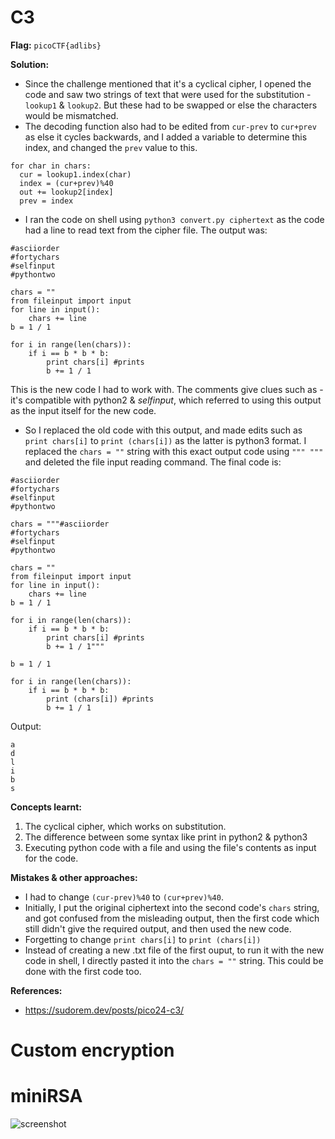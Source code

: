 # C3

**Flag:** `picoCTF{adlibs}` 

**Solution:** 
- Since the challenge mentioned that it's a cyclical cipher, I opened the code and saw two strings of text that were used for the substitution - `lookup1` & `lookup2`. But these had to be swapped or else the characters would be mismatched. 
- The decoding function also had to be edited from `cur-prev` to `cur+prev` as else it cycles backwards, and I added a variable to determine this index, and changed the `prev` value to this. 
```
for char in chars:
  cur = lookup1.index(char)
  index = (cur+prev)%40
  out += lookup2[index]
  prev = index 
```
- I ran the code on shell using `python3 convert.py ciphertext` as the code had a line to read text from the cipher file. The output was: 
```
#asciiorder
#fortychars
#selfinput
#pythontwo

chars = ""
from fileinput import input
for line in input():
    chars += line
b = 1 / 1

for i in range(len(chars)):
    if i == b * b * b:
        print chars[i] #prints
        b += 1 / 1
```
This is the new code I had to work with. The comments give clues such as - it's compatible with python2 & *selfinput*, which referred to using this output as the input itself for the new code.

- So I replaced the old code with this output, and made edits such as `print chars[i]` to `print (chars[i])` as the latter is python3 format. I replaced the `chars = ""` string with this exact output code using `""" """` and deleted the file input reading command. The final code is: 
```
#asciiorder
#fortychars
#selfinput
#pythontwo

chars = """#asciiorder
#fortychars
#selfinput
#pythontwo

chars = ""
from fileinput import input
for line in input():
    chars += line
b = 1 / 1

for i in range(len(chars)):
    if i == b * b * b:
        print chars[i] #prints
        b += 1 / 1"""

b = 1 / 1

for i in range(len(chars)):
    if i == b * b * b:
        print (chars[i]) #prints
        b += 1 / 1
```

Output:
```
a
d
l
i
b
s
```

**Concepts learnt:**
1. The cyclical cipher, which works on substitution.
2. The difference between some syntax like print in python2 & python3 
3. Executing python code with a file and using the file's contents as input for the code.

**Mistakes & other approaches:**
- I had to change `(cur-prev)%40` to `(cur+prev)%40`.
- Initially, I put the original ciphertext into the second code's `chars` string, and got confused from the misleading output, then the first code which still didn't give the required output, and then used the new code.
- Forgetting to change `print chars[i]` to `print (chars[i])`
- Instead of creating a new .txt file of the first ouput, to run it with the new code in shell, I directly pasted it into the `chars = ""` string. This could be done with the first code too.

**References:** 
- https://sudorem.dev/posts/pico24-c3/

# Custom encryption


# miniRSA


![screenshot](./screenshot.png)

